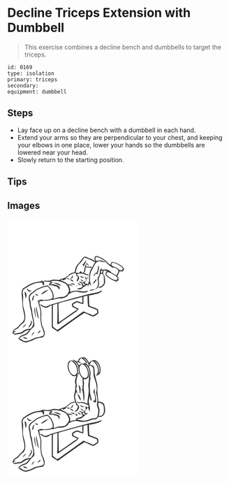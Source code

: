 # Decline Triceps Extension with Dumbbell
> This exercise combines a decline bench and dumbbells to target the triceps.

``` 
id: 0169 
type: isolation 
primary: triceps 
secondary:  
equipment: dumbbell 
``` 

## Steps

 - Lay face up on a decline bench with a dumbbell in each hand.
 - Extend your arms so they are perpendicular to your chest, and keeping your elbows in one place, lower your hands so the dumbbells are lowered near your head.
 - Slowly return to the starting position.

## Tips


## Images

<svg width="300" height="296" viewBox="0 0 225 222" xmlns="http://www.w3.org/2000/svg">
  <g fill="#FFF">
    <path d="M0 0h225v222H0V0m151.34 64.55c-.59 1.74-1.55 3.41-1.73 5.26.41 1.4 1.31 2.57 2 3.84-2.54-1.71-5.29-3.06-7.98-4.49-2.98-.73-5.73-2.1-8.48-3.42-2.04-1.05-4.03.65-5.31 2.09-2.8 3.23-4.89 7.05-8.09 9.94-4.13 3.68-5.09 9.37-6.12 14.52-4.15.73-8.47 2.15-11.05 5.71-2.29 1.4-4.4 3.06-6.76 4.33-3.2.67-6.46 1.39-9.08 3.48-3.25-.37-6.5-1.11-9.79-.86-3.31.54-6.41 2.33-9.86 1.95-2.7.09-6.35-1.15-7.96 1.82-.64-.9-.88-1.98-1.13-3.02-1.09 1.11-2.25 2.45-3.94 2.48-6.98.45-13.8 2.65-19.92 5.99-2.98 2-5.93 4.03-9 5.89-3.04 3.65-2.83 8.69-2.05 13.1-.02 4.95.97 9.83.9 14.79-.03 8.13 4.29 15.77 3.22 23.94-1 5.89-6.85 8.54-10.04 13.03-2.14 3.44-6.6 4.09-9.03 7.2-.57 1.53-.89 3.13-1.33 4.7 1.64 1.25 3.36 3.17 5.65 2.4 3.54-1.04 7.38-.76 10.84-1.98 3.82-2.97 7.85-5.81 12.87-6.21-2.45 2.74-4.49 6.32-8.14 7.61-4.36 1.39-9.22 3.55-11.09 8.04 4.36 2.56 8.59 6.3 13.99 5.94 4.32-1.42 8.8-2.47 12.8-4.71 4.72-2.78 10.3-2.98 15.54-4.06 1.44-1.72 3.06-3.61 2.98-5.99.52-6.47-4.56-11.59-5.17-17.84-.56-4.68-1.42-9.39-.8-14.11.78-6.23-.96-12.37-2.79-18.25-.74-2.19-.35-4.5-.13-6.73l.45.44.45.44c2.62.34 5.12-1.2 7.79-.79 5.25.57 10.2-1.62 15.4-1.73 3.5-.79 6.83-2.54 10.53-2.2 5.95.43 12.94-1.64 15.5-7.53 1.59-.42 3.09-1.09 4.22-2.32 4.32-1.93 9.25-2.58 13.73-.78 5.32.98 12.02 1.45 16.36-2.19-4.55.03-9.18 1.45-13.77.42-6.08-1.29-12.67-1.22-18.27 1.74 1.23-4.28-.59-8.55-2.86-12.12 2.71.49 5.45.91 8.21.64-2.77-1.5-5.91-1.94-8.98-2.34.21.52.61 1.57.81 2.1-2.95-4.84-8.77-6.25-13.42-8.87 1.6-.71 3.2-1.41 4.83-2.05l-1.81 1.22c.47.43.94.87 1.41 1.3 1.48-.85 3.04-1.57 4.6-2.24.03-.41.1-1.24.13-1.65 5.31-3.58 10.24-9.85 17.43-8.11.01.68.04 2.04.05 2.72.2 1.82 3.3 1.95 3.19 3.95-.63 2.27-1.65 4.39-2.54 6.56 2.8.83 3.34-2.59 4.3-4.45 1.35-3.3-2.38-5.54-4.33-7.51 3.7-.51 7.55-2.32 11.21-.63 3.23.75 6.46 3.36 9.86 1.92 0-.17.01-.51.02-.69-2.49-.26-4.84-1.09-7.07-2.19-.27-.18-.83-.55-1.11-.73 2.48-2.41 2.78-6 2.55-9.24 2.53.1 5.06.08 7.59.01l-.24 1.29c1.3-.68 2.63-1.33 4.16-1.25-5.51 7.15-5.62 16.54-4.77 25.12l-2.29-.28c.34.61 1.02 1.81 1.37 2.42-.69.27-2.05.83-2.73 1.1l-3.27-.72c-.36-.76-.72-1.51-1.08-2.26.89-.93 1.73-1.9 2.54-2.9-2.58 1.09-4.55 3.12-7.01 4.4l-.51-1.77c-1.58-.25-3.15-.52-4.71-.8.2.38.62 1.15.83 1.53 1.19.32 2.38.63 3.57.94-.13 2.12.65 4.06 1.9 5.74-.93.73-1.86 1.47-2.78 2.21-2.34.38-4.65.95-6.9 1.68 2.37 1.9 5.89 1.19 8.32-.12 2.84-3.53 7.11-5.13 11.01-7.13-.42 1.38-.78 2.78-1.09 4.19 1.3-1.76 2.02-3.85 2.86-5.84.82 1.49 1.94 2.7 3.37 3.62-2.84-6.28-2.94-13.39-1.68-20.08.92-4.92 4.23-8.82 6.12-13.36 1.85-3.63 4.19-8.02 8.68-8.61 3.84.03 7.47 2.71 11.34 1.3 1.58-.53 1.68 1.83 2.38 2.7 2.52 2.12 5.07 4.23 7.81 6.06 2.48 1.85 5.97.58 8.43 2.45 1.72 1.07 2.8 2.86 3.8 4.58-.91 2.72-2.36 5.22-3.64 7.78-2.91-1.97-5.86-3.89-9-5.47-1.38-1.66-2.92-3.29-4.99-4.08-3.57-1.78-7.64-.62-11.42-.45-.11-.71-.32-2.14-.43-2.85-3.94 3.14-1.89 8.57-4.21 12.52-.94 2.29-3.08 4.43-2.3 7.09.82 4.85 1.86 10.74-2.08 14.58-2.91 3.77-9.23.88-12.14 4.42 2.59.27 5.08-.7 7.55-1.38 2.87-1.05 6.36-1.91 7.73-4.98 2.67-4.8-.1-10.25.89-15.3 1.19-2.54 2.39-5.08 3.4-7.69 1.57.71 3.76.76 4.69 2.43.94 4.69.62 9.5.7 14.25-1.04 1.59-1.89 3.38-3.41 4.59-2.06 1.08-4.62 1.2-6.23 3.03 6.36 1.17 11.86-4.51 11.68-10.68-.38-4.63-.07-10.06-3.61-13.6.42-1.78.8-3.56 1.08-5.37 2.87.37 5.71.96 8.57 1.44-1.3.06-2.61.12-3.9.2-.94 2.32-2.73 5.28-.32 7.39 4.58 4.25 10.17 7.53 16.04 9.66a3.582 3.582 0 0 0 5.06-2.67c1.29-2.2-.72-4.22-1.89-5.91 1.36-2.91 2.65-5.85 4.04-8.75 1.57.36 3.16.54 4.77.53 2.03-1.3 3.54-4.64 1.52-6.54-1.94-2.42-4.64-4.06-7.25-5.65-3.96-2.25-8.26-4.44-12.94-4.23-.66 1.66-1.3 3.33-1.86 5.03-1.27-.88-2.55-1.73-3.83-2.57a31.864 31.864 0 0 0-8.8-7.8c-4.06-2.43-8.47-5-13.38-4.66m4.53 16.04c.27 4.17-.33 8.3-2 12.15-3.4.55-5.62 3.36-5.09 6.86.97-1.57 1.82-3.19 2.65-4.83 1.2.26 2.4.53 3.6.8.36-4.89 4.69-10.6.84-14.98m-46.08 21.35c-.89.55-1.78 1.11-2.67 1.67-1.84-.66-3.72-1.22-5.67-1.49 2.8 3.65 7.27 1.38 10.59-.15.43-1.64.84-3.3 1.22-4.95-1.29 1.54-2.43 3.2-3.47 4.92m15.16-3.42c1.21 2.93 4.22 3.31 7.03 3.57-.67-.63-1.35-1.26-2.02-1.89-1.69-.51-3.34-1.11-5.01-1.68m7.87 1.08c1.43 2.38 2 5.11 3.14 7.62.06-1.19.19-3.58.26-4.77.72.18 2.17.53 2.89.71-.41-.53-1.22-1.6-1.63-2.13-.47.43-.94.85-1.41 1.28-1.07-.92-2.16-1.82-3.25-2.71m-7.22 4.52c.99 2.23 2.86 4.48 5.55 3.39-1.82-1.18-3.65-2.34-5.55-3.39m26.71.39c-2.21 2.37-4.02 5.11-5.63 7.91 3.28-1.67 5.41-4.73 6.8-8.04-.29.03-.88.1-1.17.13m-45.35.17c2.2 1.51 4.41 3.07 6.94 3.99-.72-1.2-1.44-2.41-2.31-3.5-1.53-.27-3.07-.43-4.63-.49m.69 6.49c2.58 1.18 5.27 2.07 7.98 2.9-.14-.51-.43-1.55-.58-2.07-2.44-.47-4.91-.78-7.4-.83m12.92-.74c1.13 2.54 3.32 4.2 6.21 3.76-1.83-1.62-3.96-2.82-6.21-3.76m-1.42 4.66c-1.32 3.08 3.33-.04 0 0m42.46 8.33c-1.84 1.46-3.85 2.75-6.21 3.16-9.18 1.91-18.43 3.61-27.42 6.34-17.28 4.63-34.53 9.37-51.69 14.45-3.17.89-6.02 2.68-9.22 3.48-4.28 1.26-7.37-3.11-11.4-3.65 2.17 3.11 5.75 4.84 9.28 5.89 4.48.87 7.47-3.1 11.4-4.32.16 12.76.03 25.52.14 38.28 3.33 2.44 6.74 4.77 10.19 7.04 14.87-11 29.93-21.79 45.37-31.97 5.64.86 10.19 5.24 15.81 6.22 3.21-1.21 5.83-3.59 8.72-5.4-.24-2.42.03-5.05-1.18-7.25-4.61-2.38-9.65-3.81-14.43-5.82-.62-6.01-.58-12.04-.8-18.07 4.77.07 9.3-1.61 13.9-2.64 3.02-.61 5.66-2.21 8.14-3.96-.15-.44-.45-1.33-.6-1.78z"/>
    <path d="M152.32 65.93c6.21.09 11.14 4.32 16.25 7.27-.55.31-1.11.62-1.66.92-1.58-.67-3.22-1.19-4.86-1.69a49.88 49.88 0 0 0-2.93-2.89c.5.66 1.49 1.99 1.99 2.65-2.7-.47-5.44-.28-8.02.66-.67-.94-1.39-1.85-1.96-2.86.29-1.38.78-2.71 1.19-4.06zM132.58 66.66c6.24 2.57 12.69 4.75 18.38 8.47-1.95 2.46-3.56 5.19-4.35 8.25-3.8-.91-7.71-.86-11.56-.4.42-1.63.84-3.26 1.16-4.91-4.91 3.51-2.36 10.17-5.4 14.76-2.21 1.3-3.8-1.13-4.59-2.87-.97 1.27-2.02 2.49-3.07 3.7-1.97-.27-3.93-.57-5.89-.88 1.42-4.97 2-10.72 6.09-14.37 3.77-3.33 6.28-7.75 9.23-11.75m.09 8.95c-1.12 1.2-2.22 2.42-3.32 3.64.48.95.96 1.9 1.43 2.85 2.09-3.27 4.77-6.58 4.36-10.73-.9 1.36-1.71 2.79-2.47 4.24m2.95-.11c.25 2.72 2.56 4.37 4.77 5.55-1.21-2.14-2.89-3.98-4.77-5.55zM180.45 75.82c4.22.15 7.99 2.21 11.55 4.28 2.99 1.84 6.4 3.76 7.37 7.44-.73-.37-2.19-1.12-2.92-1.49.58 1.03 1.14 2.06 1.7 3.1-1.71-.08-3.42-.08-5.1-.37-2.62-1.9-4.67-4.8-8.09-5.34-2.66-.39-4.7-2.1-6.33-4.11.61-1.17 1.22-2.34 1.82-3.51zM161.15 89.39l2.91.2c-.55 1.47-1.11 2.92-1.65 4.39-.41-.27-1.21-.81-1.62-1.07l.36-3.52zM171.47 91.83c5.77.72 10.87 3.9 15.41 7.36 1.71 1.23 2.82 3.04 3.49 5.02-.68-.3-2.03-.88-2.7-1.17.48 1.03.97 2.06 1.44 3.1-7.63-.13-14.22-5.11-19.45-10.25.61-1.35 1.21-2.71 1.81-4.06zM74.16 108.07c8.84-2.85 18.53-.24 26.36 4.25 3.17 3.04 5.28 7.38 5.58 11.75-1.66 5.22-6.03 10.94-12.1 10.64-5.14-.22-9.99 1.62-14.67 3.52 1.8-7.78-2.23-15.64-7.55-21.12-1.09-.96-2.25-2.35-3.85-2.16-5.74.83-10.98 3.46-16.27 5.67-3.89 1.56-6.41 5.11-10.05 7.07-3 1.49-4.25 4.84-4.94 7.9-.25 3.9 1.7 7.53 1.75 11.41.04 5.24 2.66 9.96 3.01 15.15.55 5.74 2.78 11.16 3.29 16.9.14 3.96-2.12 7.36-4.74 10.1-3.55.42-7.38.39-10.47 2.42-2.86 1.53-5.04 4.62-8.56 4.6-3.75.21-7.36 2.46-11.12.87 1.66-1.31 3.43-2.46 5.09-3.76l-4.77.72c1.68-1.73 3.52-3.33 5.82-4.16 3.28-1.12 4.62-4.6 7.02-6.81 2.25-2.42 5.73-3.87 6.79-7.22 2.44-6.76.39-14.03-1.29-20.71-3.05-8-.56-16.7-1.62-24.94-1.13-2.95-.66-6.45 1.48-8.82 4.87-2.86 9.38-6.42 14.74-8.36 5.15-2.37 10.88-3.05 16.5-3.03 1.23 1.54 1 4.4 3.15 5.02.68-1.79.41-3.75.57-5.62-.36-.34-1.07-1.02-1.43-1.36 4.22.32 8.44.67 12.68.68-1.21 1.89-2.41 3.79-3.43 5.79 2.92.16 5.85.21 8.73.76.15.14.45.44.6.58 4.1-.08 8.73 2.61 8.04 7.27.53-1.26 1.09-2.51 1.68-3.74-.85-4.24-5.29-5.09-8.89-5.66l-.54-.38c-2.4-.57-4.9-.24-7.34-.33 1.52-1.07 3.08-2.09 4.61-3.16-1.31-.53-2.62-1.05-3.86-1.73m5.24 2.07c4.1 2.32 8.61 3.9 13.09 5.36-2.78-4.36-8.46-4.73-13.09-5.36m-45.8 11.08c1.24 1.45 2.09 3.7 4.21 3.98 1.57.6 3.04-.31 4.4-.99-2.94-.27-6.03-.74-7.23-3.85-.34.21-1.04.64-1.38.86m-3.78 4.31c.11 2.49.51 4.95.64 7.43l1-1.1c-.39 2.04-.55 4.1-.49 6.17 1.04-2.02 1.79-4.16 2.63-6.27l-1.21.33c1.09-2.67-.5-5.04-2.57-6.56m10.19 49.7c.34.87.68 1.74 1.03 2.61-1.25 3.45-3.32 6.49-5.16 9.63 4.07-2.01 6.84-6.68 6.23-11.23-.52-.25-1.57-.75-2.1-1.01m-14.06 12.74c2.64-1.88 5-4.16 6.91-6.78-3.08 1.32-5.4 3.82-6.91 6.78zM129.68 113.01c-1.33-2.22 1.69-1.8 2.78-2.46l-1.04 1.41c.83.52 2.5 1.56 3.33 2.08-1.6.26-4.88 1.42-5.07-1.03z"/>
    <path d="M52.11 122.11c5.67-2.27 11.22-5.68 17.58-5.19 4.92 5.18 9.61 12.28 8.14 19.73-5.29 3.06-11.72 3.73-17.69 2.77-2.7-.66-5.22.6-7.67 1.53.96 5.15 2.66 10.11 3.94 15.17 1.24 5.2-.02 10.53.36 15.79.74 5.67.87 11.55 3.54 16.75 1.1 3.93 4.37 9.03 1.04 12.65-5.15 2.41-11.27 1.95-16.32 4.76-5.63 2.81-12.32 6.16-18.56 3.39-.95-.76-1.74-1.7-2.59-2.57-.83-.04-2.5-.11-3.33-.15 2.18-4.57 7.78-5.39 12-7.21 4.14-2.5 6.06-7.21 9.43-10.48 1.8-1.82 4.47-3.33 4.58-6.2-.36-8.48-3.5-16.56-3.97-25.04-.12-3.77-2.69-6.96-2.43-10.76.3-3.97-1.31-7.68-2.04-11.51 1.42-2.39 2.12-5.53 4.85-6.83 3.35-1.79 5.54-5.2 9.14-6.6m5.43 8.05c5.36-.84 9.13-5.22 13.61-7.91-5.29 1.04-9.87 4.14-13.61 7.91m-9.92-.77c.69 1.81 2.33 2.67 4.14 3 .3-.39.88-1.16 1.18-1.54-1.79-.46-3.54-1-5.32-1.46m-5.17 11.97l2.48-2.24c.06-1.3.12-2.6.19-3.9.67-1.06 1.32-2.13 1.92-3.22-4.35 1.04-3.77 5.92-4.59 9.36m2.78 8.87c.5.61.5.61 0 0m4.46 6.24c1.09 5.42 1.48 11.14 4.16 16.09-.42-7.57-3.35-14.79-3.62-22.41-.46 2.06-.95 4.2-.54 6.32m-3.1-4.26c-.43 6.4.62 12.85 2.62 18.93-.38-4.71-1.27-9.36-1.38-14.09.05-1.71-.46-3.34-1.24-4.84m9.48 39.65c-.36.59-1.09 1.77-1.46 2.37-1.17.81-2.31 1.7-3.34 2.7 2.28-.34 7.36-2.12 4.8-5.07M41.5 201.4c2.22-2.08 4.04-4.59 5.24-7.4-2.51 1.81-4.55 4.33-5.24 7.4M26.4 204c2.5 1.52 5.22 2.87 8.22 2.89-1.84-2.65-5.16-3.67-8.22-2.89zM130.91 133.95c2.27-.57 4.55-1.13 6.81-1.75.25 6.32.29 12.76 1.05 18.99 5.07 1.87 10.14 3.75 15.17 5.73.27 1.65.54 3.31.8 4.97-2.48 1.69-5 3.35-7.78 4.51-5.14-2.92-10.86-4.49-16.15-7.07-11.85 8.61-23.71 17.2-35.75 25.56-3.16 2.18-5.9 5.09-9.64 6.3-2.36-1.85-4.94-3.41-7.09-5.51-.24-12.39-.05-24.81-.03-37.21 2.51-.85 5.04-1.63 7.57-2.41.61 11.67.16 23.41-.19 35.1.45.06 1.36.19 1.81.25 10.03-7.72 20.79-14.44 31.05-21.84 1.74-1.21 2.84-3.05 4.05-4.73-2.95-1.5-6.11-2.66-8.86-4.53-.36-.97-.67-1.95-.93-2.95 2.29-1.28 4.58-2.55 6.91-3.76 3.54 1.39 7.14 2.68 10.93 3.12.18-4.25.16-8.51.27-12.77z"/>
    <path d="M94.64 143.53c11.46-2.93 22.87-6.08 34.28-9.18.03 3.52.05 7.04.08 10.56-3.94-1.03-8.21-4.73-12.19-2.11-2.01 1.25-4.55 2.11-5.89 4.16.15 1.62.55 3.2.91 4.79 2.9 1.43 5.82 2.81 8.73 4.21-10.84 7.16-21.34 14.82-32.07 22.14.01-10.73-.29-21.46-.78-32.16 2.19-1.11 4.58-1.73 6.93-2.41z"/>
  </g>
  <g fill="#333">
    <path d="M151.34 64.55c4.91-.34 9.32 2.23 13.38 4.66 3.39 2.03 6.38 4.68 8.8 7.8 1.28.84 2.56 1.69 3.83 2.57.56-1.7 1.2-3.37 1.86-5.03 4.68-.21 8.98 1.98 12.94 4.23 2.61 1.59 5.31 3.23 7.25 5.65 2.02 1.9.51 5.24-1.52 6.54a20.7 20.7 0 0 1-4.77-.53c-1.39 2.9-2.68 5.84-4.04 8.75 1.17 1.69 3.18 3.71 1.89 5.91a3.582 3.582 0 0 1-5.06 2.67c-5.87-2.13-11.46-5.41-16.04-9.66-2.41-2.11-.62-5.07.32-7.39 1.29-.08 2.6-.14 3.9-.2-2.86-.48-5.7-1.07-8.57-1.44-.28 1.81-.66 3.59-1.08 5.37 3.54 3.54 3.23 8.97 3.61 13.6.18 6.17-5.32 11.85-11.68 10.68 1.61-1.83 4.17-1.95 6.23-3.03 1.52-1.21 2.37-3 3.41-4.59-.08-4.75.24-9.56-.7-14.25-.93-1.67-3.12-1.72-4.69-2.43-1.01 2.61-2.21 5.15-3.4 7.69-.99 5.05 1.78 10.5-.89 15.3-1.37 3.07-4.86 3.93-7.73 4.98-2.47.68-4.96 1.65-7.55 1.38 2.91-3.54 9.23-.65 12.14-4.42 3.94-3.84 2.9-9.73 2.08-14.58-.78-2.66 1.36-4.8 2.3-7.09 2.32-3.95.27-9.38 4.21-12.52.11.71.32 2.14.43 2.85 3.78-.17 7.85-1.33 11.42.45 2.07.79 3.61 2.42 4.99 4.08 3.14 1.58 6.09 3.5 9 5.47 1.28-2.56 2.73-5.06 3.64-7.78-1-1.72-2.08-3.51-3.8-4.58-2.46-1.87-5.95-.6-8.43-2.45-2.74-1.83-5.29-3.94-7.81-6.06-.7-.87-.8-3.23-2.38-2.7-3.87 1.41-7.5-1.27-11.34-1.3-4.49.59-6.83 4.98-8.68 8.61-1.89 4.54-5.2 8.44-6.12 13.36-1.26 6.69-1.16 13.8 1.68 20.08a9.923 9.923 0 0 1-3.37-3.62c-.84 1.99-1.56 4.08-2.86 5.84.31-1.41.67-2.81 1.09-4.19-3.9 2-8.17 3.6-11.01 7.13-2.43 1.31-5.95 2.02-8.32.12 2.25-.73 4.56-1.3 6.9-1.68.92-.74 1.85-1.48 2.78-2.21-1.25-1.68-2.03-3.62-1.9-5.74-1.19-.31-2.38-.62-3.57-.94-.21-.38-.63-1.15-.83-1.53 1.56.28 3.13.55 4.71.8l.51 1.77c2.46-1.28 4.43-3.31 7.01-4.4-.81 1-1.65 1.97-2.54 2.9.36.75.72 1.5 1.08 2.26l3.27.72c.68-.27 2.04-.83 2.73-1.1-.35-.61-1.03-1.81-1.37-2.42l2.29.28c-.85-8.58-.74-17.97 4.77-25.12-1.53-.08-2.86.57-4.16 1.25l.24-1.29c-2.53.07-5.06.09-7.59-.01.23 3.24-.07 6.83-2.55 9.24.28.18.84.55 1.11.73 2.23 1.1 4.58 1.93 7.07 2.19-.01.18-.02.52-.02.69-3.4 1.44-6.63-1.17-9.86-1.92-3.66-1.69-7.51.12-11.21.63 1.95 1.97 5.68 4.21 4.33 7.51-.96 1.86-1.5 5.28-4.3 4.45.89-2.17 1.91-4.29 2.54-6.56.11-2-2.99-2.13-3.19-3.95-.01-.68-.04-2.04-.05-2.72-7.19-1.74-12.12 4.53-17.43 8.11-.03.41-.1 1.24-.13 1.65-1.56.67-3.12 1.39-4.6 2.24-.47-.43-.94-.87-1.41-1.3l1.81-1.22c-1.63.64-3.23 1.34-4.83 2.05 4.65 2.62 10.47 4.03 13.42 8.87-.2-.53-.6-1.58-.81-2.1 3.07.4 6.21.84 8.98 2.34-2.76.27-5.5-.15-8.21-.64 2.27 3.57 4.09 7.84 2.86 12.12 5.6-2.96 12.19-3.03 18.27-1.74 4.59 1.03 9.22-.39 13.77-.42-4.34 3.64-11.04 3.17-16.36 2.19-4.48-1.8-9.41-1.15-13.73.78-1.13 1.23-2.63 1.9-4.22 2.32-2.56 5.89-9.55 7.96-15.5 7.53-3.7-.34-7.03 1.41-10.53 2.2-5.2.11-10.15 2.3-15.4 1.73-2.67-.41-5.17 1.13-7.79.79l-.45-.44-.45-.44c-.22 2.23-.61 4.54.13 6.73 1.83 5.88 3.57 12.02 2.79 18.25-.62 4.72.24 9.43.8 14.11.61 6.25 5.69 11.37 5.17 17.84.08 2.38-1.54 4.27-2.98 5.99-5.24 1.08-10.82 1.28-15.54 4.06-4 2.24-8.48 3.29-12.8 4.71-5.4.36-9.63-3.38-13.99-5.94 1.87-4.49 6.73-6.65 11.09-8.04 3.65-1.29 5.69-4.87 8.14-7.61-5.02.4-9.05 3.24-12.87 6.21-3.46 1.22-7.3.94-10.84 1.98-2.29.77-4.01-1.15-5.65-2.4.44-1.57.76-3.17 1.33-4.7 2.43-3.11 6.89-3.76 9.03-7.2 3.19-4.49 9.04-7.14 10.04-13.03 1.07-8.17-3.25-15.81-3.22-23.94.07-4.96-.92-9.84-.9-14.79-.78-4.41-.99-9.45 2.05-13.1 3.07-1.86 6.02-3.89 9-5.89 6.12-3.34 12.94-5.54 19.92-5.99 1.69-.03 2.85-1.37 3.94-2.48.25 1.04.49 2.12 1.13 3.02 1.61-2.97 5.26-1.73 7.96-1.82 3.45.38 6.55-1.41 9.86-1.95 3.29-.25 6.54.49 9.79.86 2.62-2.09 5.88-2.81 9.08-3.48 2.36-1.27 4.47-2.93 6.76-4.33 2.58-3.56 6.9-4.98 11.05-5.71 1.03-5.15 1.99-10.84 6.12-14.52 3.2-2.89 5.29-6.71 8.09-9.94 1.28-1.44 3.27-3.14 5.31-2.09 2.75 1.32 5.5 2.69 8.48 3.42 2.69 1.43 5.44 2.78 7.98 4.49-.69-1.27-1.59-2.44-2-3.84.18-1.85 1.14-3.52 1.73-5.26m.98 1.38c-.41 1.35-.9 2.68-1.19 4.06.57 1.01 1.29 1.92 1.96 2.86 2.58-.94 5.32-1.13 8.02-.66-.5-.66-1.49-1.99-1.99-2.65 1.01.92 1.99 1.88 2.93 2.89 1.64.5 3.28 1.02 4.86 1.69.55-.3 1.11-.61 1.66-.92-5.11-2.95-10.04-7.18-16.25-7.27m-19.74.73c-2.95 4-5.46 8.42-9.23 11.75-4.09 3.65-4.67 9.4-6.09 14.37 1.96.31 3.92.61 5.89.88 1.05-1.21 2.1-2.43 3.07-3.7.79 1.74 2.38 4.17 4.59 2.87 3.04-4.59.49-11.25 5.4-14.76-.32 1.65-.74 3.28-1.16 4.91 3.85-.46 7.76-.51 11.56.4.79-3.06 2.4-5.79 4.35-8.25-5.69-3.72-12.14-5.9-18.38-8.47m47.87 9.16c-.6 1.17-1.21 2.34-1.82 3.51 1.63 2.01 3.67 3.72 6.33 4.11 3.42.54 5.47 3.44 8.09 5.34 1.68.29 3.39.29 5.1.37-.56-1.04-1.12-2.07-1.7-3.1.73.37 2.19 1.12 2.92 1.49-.97-3.68-4.38-5.6-7.37-7.44-3.56-2.07-7.33-4.13-11.55-4.28m-19.3 13.57l-.36 3.52c.41.26 1.21.8 1.62 1.07.54-1.47 1.1-2.92 1.65-4.39l-2.91-.2m10.32 2.44c-.6 1.35-1.2 2.71-1.81 4.06 5.23 5.14 11.82 10.12 19.45 10.25-.47-1.04-.96-2.07-1.44-3.1.67.29 2.02.87 2.7 1.17-.67-1.98-1.78-3.79-3.49-5.02-4.54-3.46-9.64-6.64-15.41-7.36m-97.31 16.24c1.24.68 2.55 1.2 3.86 1.73-1.53 1.07-3.09 2.09-4.61 3.16 2.44.09 4.94-.24 7.34.33l.54.38c3.6.57 8.04 1.42 8.89 5.66-.59 1.23-1.15 2.48-1.68 3.74.69-4.66-3.94-7.35-8.04-7.27-.15-.14-.45-.44-.6-.58-2.88-.55-5.81-.6-8.73-.76 1.02-2 2.22-3.9 3.43-5.79-4.24-.01-8.46-.36-12.68-.68.36.34 1.07 1.02 1.43 1.36-.16 1.87.11 3.83-.57 5.62-2.15-.62-1.92-3.48-3.15-5.02-5.62-.02-11.35.66-16.5 3.03-5.36 1.94-9.87 5.5-14.74 8.36-2.14 2.37-2.61 5.87-1.48 8.82 1.06 8.24-1.43 16.94 1.62 24.94 1.68 6.68 3.73 13.95 1.29 20.71-1.06 3.35-4.54 4.8-6.79 7.22-2.4 2.21-3.74 5.69-7.02 6.81-2.3.83-4.14 2.43-5.82 4.16l4.77-.72c-1.66 1.3-3.43 2.45-5.09 3.76 3.76 1.59 7.37-.66 11.12-.87 3.52.02 5.7-3.07 8.56-4.6 3.09-2.03 6.92-2 10.47-2.42 2.62-2.74 4.88-6.14 4.74-10.1-.51-5.74-2.74-11.16-3.29-16.9-.35-5.19-2.97-9.91-3.01-15.15-.05-3.88-2-7.51-1.75-11.41.69-3.06 1.94-6.41 4.94-7.9 3.64-1.96 6.16-5.51 10.05-7.07 5.29-2.21 10.53-4.84 16.27-5.67 1.6-.19 2.76 1.2 3.85 2.16 5.32 5.48 9.35 13.34 7.55 21.12 4.68-1.9 9.53-3.74 14.67-3.52 6.07.3 10.44-5.42 12.1-10.64-.3-4.37-2.41-8.71-5.58-11.75-7.83-4.49-17.52-7.1-26.36-4.25m55.52 4.94c.19 2.45 3.47 1.29 5.07 1.03-.83-.52-2.5-1.56-3.33-2.08l1.04-1.41c-1.09.66-4.11.24-2.78 2.46m-77.57 9.1c-3.6 1.4-5.79 4.81-9.14 6.6-2.73 1.3-3.43 4.44-4.85 6.83.73 3.83 2.34 7.54 2.04 11.51-.26 3.8 2.31 6.99 2.43 10.76.47 8.48 3.61 16.56 3.97 25.04-.11 2.87-2.78 4.38-4.58 6.2-3.37 3.27-5.29 7.98-9.43 10.48-4.22 1.82-9.82 2.64-12 7.21.83.04 2.5.11 3.33.15.85.87 1.64 1.81 2.59 2.57 6.24 2.77 12.93-.58 18.56-3.39 5.05-2.81 11.17-2.35 16.32-4.76 3.33-3.62.06-8.72-1.04-12.65-2.67-5.2-2.8-11.08-3.54-16.75-.38-5.26.88-10.59-.36-15.79-1.28-5.06-2.98-10.02-3.94-15.17 2.45-.93 4.97-2.19 7.67-1.53 5.97.96 12.4.29 17.69-2.77 1.47-7.45-3.22-14.55-8.14-19.73-6.36-.49-11.91 2.92-17.58 5.19z"/>
    <path d="M132.67 75.61c.76-1.45 1.57-2.88 2.47-4.24.41 4.15-2.27 7.46-4.36 10.73-.47-.95-.95-1.9-1.43-2.85 1.1-1.22 2.2-2.44 3.32-3.64zM135.62 75.5c1.88 1.57 3.56 3.41 4.77 5.55-2.21-1.18-4.52-2.83-4.77-5.55zM155.87 80.59c3.85 4.38-.48 10.09-.84 14.98-1.2-.27-2.4-.54-3.6-.8-.83 1.64-1.68 3.26-2.65 4.83-.53-3.5 1.69-6.31 5.09-6.86 1.67-3.85 2.27-7.98 2-12.15zM109.79 101.94c1.04-1.72 2.18-3.38 3.47-4.92-.38 1.65-.79 3.31-1.22 4.95-3.32 1.53-7.79 3.8-10.59.15 1.95.27 3.83.83 5.67 1.49.89-.56 1.78-1.12 2.67-1.67zM124.95 98.52c1.67.57 3.32 1.17 5.01 1.68.67.63 1.35 1.26 2.02 1.89-2.81-.26-5.82-.64-7.03-3.57zM132.82 99.6c1.09.89 2.18 1.79 3.25 2.71.47-.43.94-.85 1.41-1.28.41.53 1.22 1.6 1.63 2.13-.72-.18-2.17-.53-2.89-.71-.07 1.19-.2 3.58-.26 4.77-1.14-2.51-1.71-5.24-3.14-7.62zM125.6 104.12c1.9 1.05 3.73 2.21 5.55 3.39-2.69 1.09-4.56-1.16-5.55-3.39zM152.31 104.51c.29-.03.88-.1 1.17-.13-1.39 3.31-3.52 6.37-6.8 8.04 1.61-2.8 3.42-5.54 5.63-7.91zM106.96 104.68c1.56.06 3.1.22 4.63.49.87 1.09 1.59 2.3 2.31 3.5-2.53-.92-4.74-2.48-6.94-3.99zM79.4 110.14c4.63.63 10.31 1 13.09 5.36-4.48-1.46-8.99-3.04-13.09-5.36zM107.65 111.17c2.49.05 4.96.36 7.4.83.15.52.44 1.56.58 2.07-2.71-.83-5.4-1.72-7.98-2.9zM120.57 110.43c2.25.94 4.38 2.14 6.21 3.76-2.89.44-5.08-1.22-6.21-3.76zM119.15 115.09c3.33-.04-1.32 3.08 0 0zM33.6 121.22c.34-.22 1.04-.65 1.38-.86 1.2 3.11 4.29 3.58 7.23 3.85-1.36.68-2.83 1.59-4.4.99-2.12-.28-2.97-2.53-4.21-3.98zM57.54 130.16c3.74-3.77 8.32-6.87 13.61-7.91-4.48 2.69-8.25 7.07-13.61 7.91zM161.61 123.42c.15.45.45 1.34.6 1.78-2.48 1.75-5.12 3.35-8.14 3.96-4.6 1.03-9.13 2.71-13.9 2.64.22 6.03.18 12.06.8 18.07 4.78 2.01 9.82 3.44 14.43 5.82 1.21 2.2.94 4.83 1.18 7.25-2.89 1.81-5.51 4.19-8.72 5.4-5.62-.98-10.17-5.36-15.81-6.22-15.44 10.18-30.5 20.97-45.37 31.97-3.45-2.27-6.86-4.6-10.19-7.04-.11-12.76.02-25.52-.14-38.28-3.93 1.22-6.92 5.19-11.4 4.32-3.53-1.05-7.11-2.78-9.28-5.89 4.03.54 7.12 4.91 11.4 3.65 3.2-.8 6.05-2.59 9.22-3.48 17.16-5.08 34.41-9.82 51.69-14.45 8.99-2.73 18.24-4.43 27.42-6.34 2.36-.41 4.37-1.7 6.21-3.16m-30.7 10.53c-.11 4.26-.09 8.52-.27 12.77-3.79-.44-7.39-1.73-10.93-3.12-2.33 1.21-4.62 2.48-6.91 3.76.26 1 .57 1.98.93 2.95 2.75 1.87 5.91 3.03 8.86 4.53-1.21 1.68-2.31 3.52-4.05 4.73-10.26 7.4-21.02 14.12-31.05 21.84-.45-.06-1.36-.19-1.81-.25.35-11.69.8-23.43.19-35.1-2.53.78-5.06 1.56-7.57 2.41-.02 12.4-.21 24.82.03 37.21 2.15 2.1 4.73 3.66 7.09 5.51 3.74-1.21 6.48-4.12 9.64-6.3 12.04-8.36 23.9-16.95 35.75-25.56 5.29 2.58 11.01 4.15 16.15 7.07 2.78-1.16 5.3-2.82 7.78-4.51-.26-1.66-.53-3.32-.8-4.97-5.03-1.98-10.1-3.86-15.17-5.73-.76-6.23-.8-12.67-1.05-18.99-2.26.62-4.54 1.18-6.81 1.75m-36.27 9.58c-2.35.68-4.74 1.3-6.93 2.41.49 10.7.79 21.43.78 32.16 10.73-7.32 21.23-14.98 32.07-22.14-2.91-1.4-5.83-2.78-8.73-4.21-.36-1.59-.76-3.17-.91-4.79 1.34-2.05 3.88-2.91 5.89-4.16 3.98-2.62 8.25 1.08 12.19 2.11-.03-3.52-.05-7.04-.08-10.56-11.41 3.1-22.82 6.25-34.28 9.18zM29.82 125.53c2.07 1.52 3.66 3.89 2.57 6.56l1.21-.33c-.84 2.11-1.59 4.25-2.63 6.27-.06-2.07.1-4.13.49-6.17l-1 1.1c-.13-2.48-.53-4.94-.64-7.43zM47.62 129.39c1.78.46 3.53 1 5.32 1.46-.3.38-.88 1.15-1.18 1.54-1.81-.33-3.45-1.19-4.14-3zM42.45 141.36c.82-3.44.24-8.32 4.59-9.36-.6 1.09-1.25 2.16-1.92 3.22-.07 1.3-.13 2.6-.19 3.9l-2.48 2.24zM45.23 150.23c.5.61.5.61 0 0zM49.69 156.47c-.41-2.12.08-4.26.54-6.32.27 7.62 3.2 14.84 3.62 22.41-2.68-4.95-3.07-10.67-4.16-16.09zM46.59 152.21c.78 1.5 1.29 3.13 1.24 4.84.11 4.73 1 9.38 1.38 14.09-2-6.08-3.05-12.53-2.62-18.93zM40.01 175.23c.53.26 1.58.76 2.1 1.01.61 4.55-2.16 9.22-6.23 11.23 1.84-3.14 3.91-6.18 5.16-9.63-.35-.87-.69-1.74-1.03-2.61zM25.95 187.97c1.51-2.96 3.83-5.46 6.91-6.78-1.91 2.62-4.27 4.9-6.91 6.78zM56.07 191.86c2.56 2.95-2.52 4.73-4.8 5.07 1.03-1 2.17-1.89 3.34-2.7.37-.6 1.1-1.78 1.46-2.37zM41.5 201.4c.69-3.07 2.73-5.59 5.24-7.4-1.2 2.81-3.02 5.32-5.24 7.4zM26.4 204c3.06-.78 6.38.24 8.22 2.89-3-.02-5.72-1.37-8.22-2.89z"/>
  </g>
</svg>

<svg width="300" height="296" viewBox="0 0 225 222" xmlns="http://www.w3.org/2000/svg">
  <g fill="#FFF">
    <path d="M0 0h225v222H0V0m132.78 18.35c4.7 2.89 6.72 8.55 7.48 13.75-2.4-2.7-4.91-6.88-9.12-6.1.53.5 1.58 1.49 2.11 1.98 7.31 3.81 10.13 14.12 6.75 21.42 1.49 6.61-1.86 13.06-.34 19.65 1.29 9.17-2.19 18.1-1.98 27.2-4.82-2.93-10.7-4.34-16.11-2.19l-.2-2.71c-.5 1.15-.96 2.31-1.43 3.48.77.02 2.32.07 3.09.09 5.71-2.18 11.25 2.06 16.65 3.53-.12.87-.34 2.61-.45 3.48-2.5-.04-4.78-1.04-7.07-1.92.61.46 1.81 1.39 2.42 1.85.31 1.34-.71 3.3.43 4.29 2.06-.2 1.91-2.84 2.93-4.21 1.87 2.12 2.46 4.92 3.69 7.4.9-4.88-.15-9.8-1.31-14.53-1.43-4.35 1.21-8.56 1.41-12.9.42 2.49.88 4.98 1.16 7.5.65.48 1.3.97 1.95 1.45.18-6.16-3.42-11.68-2.71-17.86-.96-7.03-.41-14.08.87-21.03-.3-.89-.6-1.77-.9-2.65 2.38-5.58.31-11.59-1.82-16.87.31-.64.93-1.94 1.25-2.59 2.23 1.42 5.36 2.54 6.22 5.29.29 3.93.63 7.88.37 11.82 1.27 4.92 3.21 9.64 4.55 14.53.36 4.92 2.2 10.09-.25 14.78 1.22 5.48 2.86 11.05 2.14 16.72-.1 2.77-1.24 5.71.17 8.32 2.55 5.38 1.88 11.76-.39 17.12-.94 2.01-3.23 2.61-5.28 2.42-3.96-.23-7.36 2.05-11.06 3.04-6.19 1.97-13.2 1.46-18.88-1.76 2.88-.41 5.92-.42 8.67-1.47 2.31-2.28 4.98-4.13 7.34-6.35 1.42-.54 2.85-1.06 4.28-1.57-1.78-.3-3.56-.66-5.33-.99-.41-.82-.81-1.65-1.22-2.48 1.4-.35 2.05-1.05 1.94-2.11-2.27.1-3.61 2.56-5.63 3.44-1.66-1.89-4.25-1.82-6.52-2.13 1.54 1.08 3.22 1.93 4.99 2.59-.02 2.03.75 3.89 1.94 5.52-.92.74-1.85 1.47-2.77 2.21-3.02.44-5.94 1.32-8.79 2.4.09.63.26 1.89.35 2.52-3.78.21-7.51 1.11-10.86 2.9 1.66-4.29-.4-8.7-2.63-12.33 2.71.5 5.45.94 8.22.66-2.76-1.48-5.88-1.94-8.94-2.34.17.52.53 1.58.7 2.1-2.86-4.89-8.74-6.23-13.36-8.87 1.6-.72 3.21-1.42 4.85-2.07L94.53 105c.47.44.94.87 1.41 1.31 1.48-.87 3.04-1.58 4.61-2.25.01-.4.05-1.2.07-1.59 5.21-3.39 9.93-9.8 16.92-8.19.3 1.21.55 2.42.76 3.64 1.11.86 3.14 1.28 3.02 3.05-.42 1.58-1.05 3.1-1.59 4.65-1.7 1.33-3.15 2.95-3.88 5.02 3.73-1.72 7.15-4.79 7.57-9.1-.21-2.23-2.2-3.59-3.61-5.09-.53-1.4-1.07-2.8-1.64-4.17-.59-2.75-1.47-5.43-1.84-8.22.32-2.76 1.15-5.44 1.82-8.13.54.63 1.6 1.91 2.14 2.54-.34-2.86-1.19-5.62-2.19-8.31.61-1.71 1.15-3.44 1.68-5.18-2.46-6.27-.72-13.13 1.85-19.05-.52.28-1.56.85-2.08 1.14 4.11-8.29 1.2-19.67-6.69-24.67-2.88-1.28-6.61-.45-8.06 2.53-2.99 7.71.06 16.94 6.17 22.24 2.2 2.04 5.33 1.91 7.81.44-1.92 5.11-3.68 11.13-1.14 16.33-1.54 4.48-.28 9.34-2.02 13.77-1.8 4.92-.44 10.25 1.05 15.05-8.82-1.71-13.14 8.77-21.1 10.11-2.52.34-4.79 1.51-6.85 2.94-3.27-.38-6.54-1.12-9.85-.85-2.99.48-5.75 2.06-8.84 1.98-3.08.17-6.09-.66-9.16-.69-1.99.61-3.8 1.83-5.91 2.03-8.97.79-17.56 4.39-24.69 9.84-4.06 1.44-5.77 5.85-5.72 9.87.68 7.34 1.25 14.68 1.58 22.05.44 7.39 4.15 14.44 3.07 21.93-1.03 5.86-6.87 8.49-10.05 12.98-2.18 3.4-6.55 4.13-9.06 7.16-.56 1.45-.83 3-1.04 4.54 1.23 1.73 3.16 3.31 5.42 2.56 3.53-1.02 7.35-.76 10.79-1.96 3.84-2.96 7.88-5.82 12.91-6.23-2.62 3.05-4.97 6.99-9.18 7.98-3.01.78-5.46 2.77-8.16 4.22-.61 1.16-1.2 2.33-1.78 3.51 4.32 2.57 8.52 6.27 13.9 5.88 4.32-1.42 8.8-2.48 12.8-4.71 4.7-2.78 10.27-2.97 15.5-4.05 4.27-3.68 3.39-9.86 1.11-14.38-4.51-8.41-4.55-18.29-3.91-27.57.25-7.21-4.32-13.69-3.21-20.91l.51.42.5.43 1.37.16c3.34-1.32 6.91-.96 10.41-.99 3.69-.01 7.15-2.21 10.85-1.4 2.42-.78 4.79-1.73 7.27-2.27 3.68-.56 7.51.19 11.09-1.02 2.96-.65 5.15-2.82 7.44-4.63.09-.54.28-1.61.37-2.15 1.78-.3 3.47-.92 4.66-2.33 3.85-1.5 8.15-2.67 12.19-1.16 7.58 2.47 15.6.29 22.84-2.28 3.18-1.56 7.13-.34 9.89-2.9.47-.88.95-1.75 1.43-2.61 4.28 1.54 9.36-1.12 10.84-5.35 2.17-4.69.75-9.97-.08-14.82-1.23-4.43-6.3-5.92-10.42-5.65-.7-4.8-.8-9.67-1.45-14.47-.67-5.8.6-11.7-.82-17.42-1-4.59-2.75-9-3.38-13.68-1.22-5.14-.16-10.67-2.46-15.58-2.46-.63-4.82-2.57-7.46-1.78 1.18-2.59 2.62-5.08 4.66-7.09 9.45 4 13.89 17.39 6.86 25.46 2.83-1.01 6.69-1.66 7.36-5.16 1.94-7.54-.9-16.61-7.52-21.01-2.07-1.66-4.69.13-7 .26-1.98.84-3.59 2.26-4.94 3.9-1.78-4.79-5.22-10.35-11.04-10.14 1.09 1.01 2.34 1.8 3.57 2.62m-8.8-.25c-1.56 1.05-1.78 3.07-2.46 4.68-.81-.03-2.43-.09-3.24-.13 2.54 2.13 5.71 3.07 8.96 3.32a75.899 75.899 0 0 0-4.51-2.85c.96-2.09 2.4-3.89 3.93-5.58 3.72 1.7 6.93 4.31 8.76 8.04l-1.3.29c1.22.19 2.43.38 3.66.57-2.19-3.94-4.88-7.6-8.72-10.07-1.7.54-3.5.86-5.08 1.73m-3.04 11.99c2.09 3.84 1.05 8.34 2.43 12.38.98 3.78 3.48 6.87 5.98 9.77-.4 4.35 1.09 8.74-.1 13.03-.62 1.65.16 3.25.63 4.81-.46.2-1.39.58-1.85.77 2.95 6.58 2.03 13.95 3.58 20.83 2.95-10.12-2.12-20.5.26-30.66-.27-2.49-.76-4.96-.91-7.46 3.61 1.3 7.34-.45 8.49-4.09 2.38-7.61-.94-15.87-6.2-21.49-3.79-1.96-8.33-1.19-10.44 2.78-1.38-4.84-5.2-10.07-10.68-10.06 3.24 2.79 7.34 5.08 8.81 9.39m.47 15.51c1.39.49 2.14-1.79 1.44-2.75-1.25-.4-2.11 1.84-1.44 2.75m.95 18.12c.98 4.7 2.22 9.4 1.81 14.25.97-.38 1.94-.77 2.92-1.14-.42.02-1.27.07-1.69.1.69-4.6 1.39-10.19-3.04-13.21m27.54 5.93c-.81 2.09-1.44 4.24-1.98 6.41 2.72 4.33 3.54 9.35 2.42 14.36-.71.12-2.13.38-2.84.5.54 1.82 2.85 3.63 4.69 2.46.6-4.82-.08-9.64-1.43-14.28-1.14-3.06.12-6.36-.86-9.45m-29.51 9.37c1.41 4 2.74 8.49 6.09 11.3-.53-4.27-2.39-8.84-6.09-11.3m-10.65 23.01c-.92.5-1.84 1.01-2.75 1.51-1.79-.62-3.6-1.15-5.46-1.47 1.09.91 2.26 1.72 3.45 2.52 2.36-.84 4.72-1.69 7.05-2.61.43-1.65.85-3.3 1.23-4.96-1.31 1.57-2.45 3.27-3.52 5.01m22.09.08c-.63-.69-1.26-1.39-1.9-2.08-.57-.08-1.7-.22-2.27-.3-.6-.39-1.82-1.18-2.42-1.58.51 3.31 3.83 3.64 6.59 3.96m-6.26 2.01c1.04 2.23 2.89 4.43 5.6 3.4-1.84-1.18-3.68-2.35-5.6-3.4m-18.61.55c2.21 1.52 4.42 3.11 6.99 3.97-1.24-2.92-3.71-4.54-6.99-3.97m.76 6.58c2.57 1.13 5.23 1.99 7.92 2.8-.14-.51-.43-1.53-.57-2.03-2.42-.48-4.88-.79-7.35-.77m12.86-.83c1.11 2.54 3.31 4.2 6.2 3.78-1.83-1.62-3.97-2.83-6.2-3.78m-3.23 2.94c-.65 1.5 1.22 3.86 2.85 3.24.64-1.42-1.38-3.69-2.85-3.24m19.77 17.11c-20.31 5.43-40.6 10.92-60.76 16.88-3.23.91-6.11 2.73-9.38 3.52-4.25 1.21-7.31-3.17-11.33-3.66 2.2 3.07 5.74 4.8 9.26 5.87 4.49.91 7.5-3.11 11.45-4.31.15 12.75.04 25.51.12 38.27 3.34 2.43 6.74 4.77 10.19 7.04 14.87-10.97 29.91-21.78 45.34-31.94 5.65.78 10.2 5.2 15.83 6.21 2.21-.73 4.07-2.23 6-3.49 1.23-.96 3.07-1.84 2.67-3.73-.21-2.18.09-5.5-2.59-6.21-4.26-1.81-8.65-3.31-12.95-5.03-.66-6.01-.56-12.06-.8-18.1 4.27.15 8.32-1.37 12.45-2.25 3.74-.94 8.12-2.05 10.02-5.81-7.97 4.02-17.03 4.42-25.52 6.74z"/>
    <path d="M105.19 29.08c.34-2.72 2.33-4.74 4.06-6.71 6.88 2.91 10.92 10.28 10.57 17.59.1 2.54-.92 5.31-3.24 6.58-1.65 1.04-3.58-.01-5.03-.9-5-3.83-6.62-10.54-6.36-16.56zM148.64 21.72c8.83 3.64 13.01 15.79 7.9 23.94 2.62-8.71-.57-18.52-7.9-23.94zM128.09 28c6.92 1.81 10.26 9.39 10.5 15.98.03 3.13-.89 7.49-4.61 8.01-4.34-.38-7.03-4.56-8.71-8.15-1.34-5.13-3.04-12.84 2.82-15.84zM156.41 94.15c4.21-.03 8.65 2.28 9.33 6.77.1 4.58 1.48 10.07-2.04 13.76-1.62 2.06-4.45 2.17-6.81 2.61 1.58-5.29 2.4-11.25.01-16.43-.99-2.11-.47-4.48-.49-6.71zM74.15 108.08c8.83-2.88 18.57-.26 26.39 4.26 3.16 3.02 5.24 7.33 5.58 11.68-.81 3.33-3.12 6.16-5.55 8.49-3.16 2.92-7.67 1.95-11.55 2.54-3.36.63-6.52 1.98-9.7 3.19 1.76-7.47-1.95-15.1-6.96-20.5-1.21-1.17-2.5-2.88-4.36-2.78-5.78.75-11.01 3.46-16.33 5.66-3.65 1.43-6.04 4.72-9.39 6.64-4.87 2.38-6.72 8.71-4.93 13.64 1.44 4.29.76 8.96 2.33 13.21 1.86 5.15 1.72 10.72 3.27 15.94.88 4.2 2.71 8.61 1.12 12.87-.62 2.48-2.55 4.29-4.08 6.24-3.58.42-7.43.38-10.54 2.45-2.84 1.54-5.02 4.6-8.52 4.56-3.73.15-7.4 2.68-11.02.63 1.64-1.19 3.37-2.23 4.97-3.47-1.19.19-3.58.56-4.78.75 1.67-1.75 3.5-3.4 5.81-4.22 3.31-1.11 4.68-4.59 7.08-6.84 2.25-2.4 5.71-3.86 6.78-7.2 2.5-6.98.3-14.48-1.46-21.36-3.28-8.85.43-18.49-2.13-27.43 0-3.44 2.12-6.46 5.34-7.66 8.06-5.54 17.56-10.07 27.58-9.25 2.22.48 1.2 4.54 3.65 4.75.7-1.79.36-3.76.57-5.63-.44-.32-1.32-.96-1.77-1.28 4.26.32 8.53.7 12.81.65-.13.5-.38 1.5-.51 1.99l-.71-.47c-.63 1.47-1.26 2.94-1.85 4.43 2.97.11 5.94.21 8.91.01-.04.38-.12 1.15-.15 1.53 4.2-.82 9 2.19 8.51 6.82.52-1.21 1.06-2.41 1.63-3.6-.71-1.38-1.17-3.06-2.61-3.87-2.28-1.37-5.22-.9-7.41-2.46-2.26-.01-4.53.02-6.79 0 1.54-1.09 3.11-2.13 4.66-3.21-1.32-.51-2.64-1.03-3.89-1.7m5.26 2.04c4.03 2.34 8.52 3.77 12.86 5.42-2.4-4.58-8.37-4.66-12.86-5.42m-45.79 11.17c1.23 1.4 2.08 3.59 4.14 3.9 1.58.6 3.05-.3 4.44-.93-2.95-.3-6.04-.84-7.25-3.94-.33.25-.99.73-1.33.97m-3.8 4.53c.04 2.57.62 5.08.98 7.62.1 1.5.21 2.99.34 4.49.85-1.91 1.56-3.89 2.34-5.83l-1.04-.12c.77-2.45-.19-5.15-2.62-6.16m10.21 49.37c.33.89.67 1.78 1 2.67-1.24 3.45-3.3 6.5-5.17 9.63 4.05-2.02 6.82-6.66 6.26-11.2-.52-.28-1.57-.83-2.09-1.1m-14.05 12.8c2.6-1.93 4.95-4.2 6.93-6.76-3.13 1.25-5.45 3.78-6.93 6.76zM129.68 113.98c-.55-1.45.54-2.66 1.33-3.72 1.04 1.62 2.35 3.03 3.67 4.42-1.68-.1-3.39-.16-5-.7z"/>
    <path d="M52.17 122.08c5.65-2.27 11.19-5.65 17.53-5.17 4.92 5.19 9.6 12.29 8.15 19.74-5.33 3.08-11.79 3.74-17.79 2.77-2.67-.63-5.16.62-7.58 1.53.91 4.79 2.38 9.43 3.68 14.11 1.6 5.49.25 11.22.61 16.81.75 5.69.89 11.59 3.55 16.8 1.12 3.92 4.31 8.96 1.08 12.6-5.37 2.55-11.81 2-17 5.13-3.83 2.28-8.17 3.35-12.47 4.33-3.09-.22-6.27-1.08-8.05-3.84l-3.35-.16c2.21-4.56 7.8-5.38 12.02-7.21 4.55-2.76 6.43-8.15 10.48-11.44 1.88-1.5 3.88-3.5 3.51-6.14-.65-8.16-3.45-15.98-3.96-24.16-.13-3.76-2.73-6.94-2.42-10.76.26-3.96-1.32-7.66-2.04-11.48 1.42-2.39 2.11-5.53 4.84-6.82 3.38-1.8 5.57-5.26 9.21-6.64m5.44 8.16c5.28-1.06 9.11-5.23 13.52-8.04-5.23 1.16-9.92 4.12-13.52 8.04m-10.05-.83c.76 1.71 2.3 2.64 4.1 2.98.33-.39 1-1.15 1.34-1.54-1.82-.45-3.62-.98-5.44-1.44m-5.11 11.95c.83-.75 1.67-1.51 2.5-2.27.04-1.28.09-2.57.14-3.85a66.36 66.36 0 0 0 1.96-3.24c-4.37 1.03-3.75 5.92-4.6 9.36m7.25 15.11c1.09 5.43 1.48 11.14 4.15 16.11-.43-7.62-3.37-14.87-3.62-22.54-.45 2.1-.94 4.28-.53 6.43m-3.1-4.29c-.44 6.43.63 12.89 2.61 19-.38-4.74-1.28-9.43-1.4-14.19.05-1.7-.47-3.31-1.21-4.81m7.93 42.05c-1.14.84-2.24 1.72-3.26 2.7 2.53-.44 6.85-1.91 5.16-5.27-.64.85-1.27 1.71-1.9 2.57m-13.02 7.14c2.22-2.07 4.03-4.57 5.22-7.37-2.48 1.81-4.53 4.31-5.22 7.37M26.4 204c2.51 1.52 5.21 2.87 8.21 2.88-1.84-2.64-5.15-3.66-8.21-2.88zM130.9 133.95c2.27-.57 4.55-1.14 6.81-1.75.22 6.31.42 12.67.97 18.94 5.09 1.89 10.18 3.77 15.23 5.76.29 1.62.59 3.23.89 4.84-2.45 1.8-5 3.51-7.82 4.67-5.14-2.93-10.87-4.48-16.16-7.08-13.89 10.3-28.21 20.01-42.08 30.32-1.06.61-2.21 1.06-3.33 1.54-2.35-1.86-4.96-3.42-7.1-5.54-.19-12.4-.05-24.82 0-37.23 2.54-.83 5.11-1.59 7.7-2.29.32 11.77.11 23.57-.35 35.34 1.25-.25 2.52-.54 3.52-1.4 9.45-6.95 19.29-13.36 28.87-20.13 1.95-1.26 3.23-3.22 4.52-5.09-2.95-1.51-6.09-2.68-8.85-4.53-.35-.98-.66-1.97-.91-2.97 2.29-1.27 4.57-2.55 6.9-3.76 3.52 1.38 7.12 2.65 10.89 3.15.22-4.26.2-8.52.3-12.79z"/>
    <path d="M94.6 143.54c11.47-2.95 22.9-6.08 34.32-9.2.03 3.53.05 7.05.08 10.58-3.94-1.02-8.21-4.74-12.19-2.11-2.04 1.22-4.45 2.14-5.9 4.1.16 1.63.56 3.22.92 4.82 2.9 1.44 5.83 2.83 8.75 4.24-10.86 7.14-21.36 14.81-32.1 22.15.01-10.72-.27-21.45-.79-32.14 2.16-1.15 4.56-1.76 6.91-2.44z"/>
  </g>
  <g fill="#333">
    <path d="M132.78 18.35c-1.23-.82-2.48-1.61-3.57-2.62 5.82-.21 9.26 5.35 11.04 10.14 1.35-1.64 2.96-3.06 4.94-3.9 2.31-.13 4.93-1.92 7-.26 6.62 4.4 9.46 13.47 7.52 21.01-.67 3.5-4.53 4.15-7.36 5.16 7.03-8.07 2.59-21.46-6.86-25.46-2.04 2.01-3.48 4.5-4.66 7.09 2.64-.79 5 1.15 7.46 1.78 2.3 4.91 1.24 10.44 2.46 15.58.63 4.68 2.38 9.09 3.38 13.68 1.42 5.72.15 11.62.82 17.42.65 4.8.75 9.67 1.45 14.47 4.12-.27 9.19 1.22 10.42 5.65.83 4.85 2.25 10.13.08 14.82-1.48 4.23-6.56 6.89-10.84 5.35-.48.86-.96 1.73-1.43 2.61-2.76 2.56-6.71 1.34-9.89 2.9-7.24 2.57-15.26 4.75-22.84 2.28-4.04-1.51-8.34-.34-12.19 1.16-1.19 1.41-2.88 2.03-4.66 2.33-.09.54-.28 1.61-.37 2.15-2.29 1.81-4.48 3.98-7.44 4.63-3.58 1.21-7.41.46-11.09 1.02-2.48.54-4.85 1.49-7.27 2.27-3.7-.81-7.16 1.39-10.85 1.4-3.5.03-7.07-.33-10.41.99l-1.37-.16-.5-.43-.51-.42c-1.11 7.22 3.46 13.7 3.21 20.91-.64 9.28-.6 19.16 3.91 27.57 2.28 4.52 3.16 10.7-1.11 14.38-5.23 1.08-10.8 1.27-15.5 4.05-4 2.23-8.48 3.29-12.8 4.71-5.38.39-9.58-3.31-13.9-5.88.58-1.18 1.17-2.35 1.78-3.51 2.7-1.45 5.15-3.44 8.16-4.22 4.21-.99 6.56-4.93 9.18-7.98-5.03.41-9.07 3.27-12.91 6.23-3.44 1.2-7.26.94-10.79 1.96-2.26.75-4.19-.83-5.42-2.56.21-1.54.48-3.09 1.04-4.54 2.51-3.03 6.88-3.76 9.06-7.16 3.18-4.49 9.02-7.12 10.05-12.98 1.08-7.49-2.63-14.54-3.07-21.93-.33-7.37-.9-14.71-1.58-22.05-.05-4.02 1.66-8.43 5.72-9.87 7.13-5.45 15.72-9.05 24.69-9.84 2.11-.2 3.92-1.42 5.91-2.03 3.07.03 6.08.86 9.16.69 3.09.08 5.85-1.5 8.84-1.98 3.31-.27 6.58.47 9.85.85 2.06-1.43 4.33-2.6 6.85-2.94 7.96-1.34 12.28-11.82 21.1-10.11-1.49-4.8-2.85-10.13-1.05-15.05 1.74-4.43.48-9.29 2.02-13.77-2.54-5.2-.78-11.22 1.14-16.33-2.48 1.47-5.61 1.6-7.81-.44-6.11-5.3-9.16-14.53-6.17-22.24 1.45-2.98 5.18-3.81 8.06-2.53 7.89 5 10.8 16.38 6.69 24.67.52-.29 1.56-.86 2.08-1.14-2.57 5.92-4.31 12.78-1.85 19.05-.53 1.74-1.07 3.47-1.68 5.18 1 2.69 1.85 5.45 2.19 8.31-.54-.63-1.6-1.91-2.14-2.54-.67 2.69-1.5 5.37-1.82 8.13.37 2.79 1.25 5.47 1.84 8.22.57 1.37 1.11 2.77 1.64 4.17 1.41 1.5 3.4 2.86 3.61 5.09-.42 4.31-3.84 7.38-7.57 9.1.73-2.07 2.18-3.69 3.88-5.02.54-1.55 1.17-3.07 1.59-4.65.12-1.77-1.91-2.19-3.02-3.05-.21-1.22-.46-2.43-.76-3.64-6.99-1.61-11.71 4.8-16.92 8.19-.02.39-.06 1.19-.07 1.59-1.57.67-3.13 1.38-4.61 2.25-.47-.44-.94-.87-1.41-1.31l1.82-1.23c-1.64.65-3.25 1.35-4.85 2.07 4.62 2.64 10.5 3.98 13.36 8.87-.17-.52-.53-1.58-.7-2.1 3.06.4 6.18.86 8.94 2.34-2.77.28-5.51-.16-8.22-.66 2.23 3.63 4.29 8.04 2.63 12.33 3.35-1.79 7.08-2.69 10.86-2.9-.09-.63-.26-1.89-.35-2.52 2.85-1.08 5.77-1.96 8.79-2.4.92-.74 1.85-1.47 2.77-2.21-1.19-1.63-1.96-3.49-1.94-5.52-1.77-.66-3.45-1.51-4.99-2.59 2.27.31 4.86.24 6.52 2.13 2.02-.88 3.36-3.34 5.63-3.44.11 1.06-.54 1.76-1.94 2.11.41.83.81 1.66 1.22 2.48 1.77.33 3.55.69 5.33.99-1.43.51-2.86 1.03-4.28 1.57-2.36 2.22-5.03 4.07-7.34 6.35-2.75 1.05-5.79 1.06-8.67 1.47 5.68 3.22 12.69 3.73 18.88 1.76 3.7-.99 7.1-3.27 11.06-3.04 2.05.19 4.34-.41 5.28-2.42 2.27-5.36 2.94-11.74.39-17.12-1.41-2.61-.27-5.55-.17-8.32.72-5.67-.92-11.24-2.14-16.72 2.45-4.69.61-9.86.25-14.78-1.34-4.89-3.28-9.61-4.55-14.53.26-3.94-.08-7.89-.37-11.82-.86-2.75-3.99-3.87-6.22-5.29-.32.65-.94 1.95-1.25 2.59 2.13 5.28 4.2 11.29 1.82 16.87.3.88.6 1.76.9 2.65-1.28 6.95-1.83 14-.87 21.03-.71 6.18 2.89 11.7 2.71 17.86-.65-.48-1.3-.97-1.95-1.45-.28-2.52-.74-5.01-1.16-7.5-.2 4.34-2.84 8.55-1.41 12.9 1.16 4.73 2.21 9.65 1.31 14.53-1.23-2.48-1.82-5.28-3.69-7.4-1.02 1.37-.87 4.01-2.93 4.21-1.14-.99-.12-2.95-.43-4.29-.61-.46-1.81-1.39-2.42-1.85 2.29.88 4.57 1.88 7.07 1.92.11-.87.33-2.61.45-3.48-5.4-1.47-10.94-5.71-16.65-3.53-.77-.02-2.32-.07-3.09-.09.47-1.17.93-2.33 1.43-3.48l.2 2.71c5.41-2.15 11.29-.74 16.11 2.19-.21-9.1 3.27-18.03 1.98-27.2-1.52-6.59 1.83-13.04.34-19.65 3.38-7.3.56-17.61-6.75-21.42-.53-.49-1.58-1.48-2.11-1.98 4.21-.78 6.72 3.4 9.12 6.1-.76-5.2-2.78-10.86-7.48-13.75m-27.59 10.73c-.26 6.02 1.36 12.73 6.36 16.56 1.45.89 3.38 1.94 5.03.9 2.32-1.27 3.34-4.04 3.24-6.58.35-7.31-3.69-14.68-10.57-17.59-1.73 1.97-3.72 3.99-4.06 6.71m43.45-7.36c7.33 5.42 10.52 15.23 7.9 23.94 5.11-8.15.93-20.3-7.9-23.94m7.77 72.43c.02 2.23-.5 4.6.49 6.71 2.39 5.18 1.57 11.14-.01 16.43 2.36-.44 5.19-.55 6.81-2.61 3.52-3.69 2.14-9.18 2.04-13.76-.68-4.49-5.12-6.8-9.33-6.77m-82.26 13.93c1.25.67 2.57 1.19 3.89 1.7-1.55 1.08-3.12 2.12-4.66 3.21 2.26.02 4.53-.01 6.79 0 2.19 1.56 5.13 1.09 7.41 2.46 1.44.81 1.9 2.49 2.61 3.87-.57 1.19-1.11 2.39-1.63 3.6.49-4.63-4.31-7.64-8.51-6.82.03-.38.11-1.15.15-1.53-2.97.2-5.94.1-8.91-.01.59-1.49 1.22-2.96 1.85-4.43l.71.47c.13-.49.38-1.49.51-1.99-4.28.05-8.55-.33-12.81-.65.45.32 1.33.96 1.77 1.28-.21 1.87.13 3.84-.57 5.63-2.45-.21-1.43-4.27-3.65-4.75-10.02-.82-19.52 3.71-27.58 9.25-3.22 1.2-5.34 4.22-5.34 7.66 2.56 8.94-1.15 18.58 2.13 27.43 1.76 6.88 3.96 14.38 1.46 21.36-1.07 3.34-4.53 4.8-6.78 7.2-2.4 2.25-3.77 5.73-7.08 6.84-2.31.82-4.14 2.47-5.81 4.22 1.2-.19 3.59-.56 4.78-.75-1.6 1.24-3.33 2.28-4.97 3.47 3.62 2.05 7.29-.48 11.02-.63 3.5.04 5.68-3.02 8.52-4.56 3.11-2.07 6.96-2.03 10.54-2.45 1.53-1.95 3.46-3.76 4.08-6.24 1.59-4.26-.24-8.67-1.12-12.87-1.55-5.22-1.41-10.79-3.27-15.94-1.57-4.25-.89-8.92-2.33-13.21-1.79-4.93.06-11.26 4.93-13.64 3.35-1.92 5.74-5.21 9.39-6.64 5.32-2.2 10.55-4.91 16.33-5.66 1.86-.1 3.15 1.61 4.36 2.78 5.01 5.4 8.72 13.03 6.96 20.5 3.18-1.21 6.34-2.56 9.7-3.19 3.88-.59 8.39.38 11.55-2.54 2.43-2.33 4.74-5.16 5.55-8.49-.34-4.35-2.42-8.66-5.58-11.68-7.82-4.52-17.56-7.14-26.39-4.26m55.53 5.9c1.61.54 3.32.6 5 .7-1.32-1.39-2.63-2.8-3.67-4.42-.79 1.06-1.88 2.27-1.33 3.72m-77.51 8.1c-3.64 1.38-5.83 4.84-9.21 6.64-2.73 1.29-3.42 4.43-4.84 6.82.72 3.82 2.3 7.52 2.04 11.48-.31 3.82 2.29 7 2.42 10.76.51 8.18 3.31 16 3.96 24.16.37 2.64-1.63 4.64-3.51 6.14-4.05 3.29-5.93 8.68-10.48 11.44-4.22 1.83-9.81 2.65-12.02 7.21l3.35.16c1.78 2.76 4.96 3.62 8.05 3.84 4.3-.98 8.64-2.05 12.47-4.33 5.19-3.13 11.63-2.58 17-5.13 3.23-3.64.04-8.68-1.08-12.6-2.66-5.21-2.8-11.11-3.55-16.8-.36-5.59.99-11.32-.61-16.81-1.3-4.68-2.77-9.32-3.68-14.11 2.42-.91 4.91-2.16 7.58-1.53 6 .97 12.46.31 17.79-2.77 1.45-7.45-3.23-14.55-8.15-19.74-6.34-.48-11.88 2.9-17.53 5.17z"/>
    <path d="M123.98 18.1c1.58-.87 3.38-1.19 5.08-1.73 3.84 2.47 6.53 6.13 8.72 10.07-1.23-.19-2.44-.38-3.66-.57l1.3-.29c-1.83-3.73-5.04-6.34-8.76-8.04-1.53 1.69-2.97 3.49-3.93 5.58 1.53.9 3.04 1.84 4.51 2.85-3.25-.25-6.42-1.19-8.96-3.32.81.04 2.43.1 3.24.13.68-1.61.9-3.63 2.46-4.68z"/>
    <path d="M120.94 30.09c-1.47-4.31-5.57-6.6-8.81-9.39 5.48-.01 9.3 5.22 10.68 10.06 2.11-3.97 6.65-4.74 10.44-2.78 5.26 5.62 8.58 13.88 6.2 21.49-1.15 3.64-4.88 5.39-8.49 4.09.15 2.5.64 4.97.91 7.46-2.38 10.16 2.69 20.54-.26 30.66-1.55-6.88-.63-14.25-3.58-20.83.46-.19 1.39-.57 1.85-.77-.47-1.56-1.25-3.16-.63-4.81 1.19-4.29-.3-8.68.1-13.03-2.5-2.9-5-5.99-5.98-9.77-1.38-4.04-.34-8.54-2.43-12.38m7.15-2.09c-5.86 3-4.16 10.71-2.82 15.84 1.68 3.59 4.37 7.77 8.71 8.15 3.72-.52 4.64-4.88 4.61-8.01-.24-6.59-3.58-14.17-10.5-15.98z"/>
    <path d="M121.41 45.6c-.67-.91.19-3.15 1.44-2.75.7.96-.05 3.24-1.44 2.75zM122.36 63.72c4.43 3.02 3.73 8.61 3.04 13.21.42-.03 1.27-.08 1.69-.1-.98.37-1.95.76-2.92 1.14.41-4.85-.83-9.55-1.81-14.25zM149.9 69.65c.98 3.09-.28 6.39.86 9.45 1.35 4.64 2.03 9.46 1.43 14.28-1.84 1.17-4.15-.64-4.69-2.46.71-.12 2.13-.38 2.84-.5 1.12-5.01.3-10.03-2.42-14.36.54-2.17 1.17-4.32 1.98-6.41zM120.39 79.02c3.7 2.46 5.56 7.03 6.09 11.3-3.35-2.81-4.68-7.3-6.09-11.3zM109.74 102.03c1.07-1.74 2.21-3.44 3.52-5.01-.38 1.66-.8 3.31-1.23 4.96-2.33.92-4.69 1.77-7.05 2.61-1.19-.8-2.36-1.61-3.45-2.52 1.86.32 3.67.85 5.46 1.47.91-.5 1.83-1.01 2.75-1.51zM131.83 102.11c-2.76-.32-6.08-.65-6.59-3.96.6.4 1.82 1.19 2.42 1.58.57.08 1.7.22 2.27.3.64.69 1.27 1.39 1.9 2.08zM125.57 104.12c1.92 1.05 3.76 2.22 5.6 3.4-2.71 1.03-4.56-1.17-5.6-3.4zM106.96 104.67c3.28-.57 5.75 1.05 6.99 3.97-2.57-.86-4.78-2.45-6.99-3.97zM79.41 110.12c4.49.76 10.46.84 12.86 5.42-4.34-1.65-8.83-3.08-12.86-5.42zM107.72 111.25c2.47-.02 4.93.29 7.35.77.14.5.43 1.52.57 2.03-2.69-.81-5.35-1.67-7.92-2.8zM120.58 110.42c2.23.95 4.37 2.16 6.2 3.78-2.89.42-5.09-1.24-6.2-3.78zM117.35 113.36c1.47-.45 3.49 1.82 2.85 3.24-1.63.62-3.5-1.74-2.85-3.24zM33.62 121.29c.34-.24 1-.72 1.33-.97 1.21 3.1 4.3 3.64 7.25 3.94-1.39.63-2.86 1.53-4.44.93-2.06-.31-2.91-2.5-4.14-3.9zM57.61 130.24c3.6-3.92 8.29-6.88 13.52-8.04-4.41 2.81-8.24 6.98-13.52 8.04zM137.12 130.47c8.49-2.32 17.55-2.72 25.52-6.74-1.9 3.76-6.28 4.87-10.02 5.81-4.13.88-8.18 2.4-12.45 2.25.24 6.04.14 12.09.8 18.1 4.3 1.72 8.69 3.22 12.95 5.03 2.68.71 2.38 4.03 2.59 6.21.4 1.89-1.44 2.77-2.67 3.73-1.93 1.26-3.79 2.76-6 3.49-5.63-1.01-10.18-5.43-15.83-6.21-15.43 10.16-30.47 20.97-45.34 31.94-3.45-2.27-6.85-4.61-10.19-7.04-.08-12.76.03-25.52-.12-38.27-3.95 1.2-6.96 5.22-11.45 4.31-3.52-1.07-7.06-2.8-9.26-5.87 4.02.49 7.08 4.87 11.33 3.66 3.27-.79 6.15-2.61 9.38-3.52 20.16-5.96 40.45-11.45 60.76-16.88m-6.22 3.48c-.1 4.27-.08 8.53-.3 12.79-3.77-.5-7.37-1.77-10.89-3.15-2.33 1.21-4.61 2.49-6.9 3.76.25 1 .56 1.99.91 2.97 2.76 1.85 5.9 3.02 8.85 4.53-1.29 1.87-2.57 3.83-4.52 5.09-9.58 6.77-19.42 13.18-28.87 20.13-1 .86-2.27 1.15-3.52 1.4.46-11.77.67-23.57.35-35.34-2.59.7-5.16 1.46-7.7 2.29-.05 12.41-.19 24.83 0 37.23 2.14 2.12 4.75 3.68 7.1 5.54 1.12-.48 2.27-.93 3.33-1.54 13.87-10.31 28.19-20.02 42.08-30.32 5.29 2.6 11.02 4.15 16.16 7.08 2.82-1.16 5.37-2.87 7.82-4.67-.3-1.61-.6-3.22-.89-4.84-5.05-1.99-10.14-3.87-15.23-5.76-.55-6.27-.75-12.63-.97-18.94-2.26.61-4.54 1.18-6.81 1.75m-36.3 9.59c-2.35.68-4.75 1.29-6.91 2.44.52 10.69.8 21.42.79 32.14 10.74-7.34 21.24-15.01 32.1-22.15-2.92-1.41-5.85-2.8-8.75-4.24-.36-1.6-.76-3.19-.92-4.82 1.45-1.96 3.86-2.88 5.9-4.1 3.98-2.63 8.25 1.09 12.19 2.11-.03-3.53-.05-7.05-.08-10.58-11.42 3.12-22.85 6.25-34.32 9.2zM29.82 125.82c2.43 1.01 3.39 3.71 2.62 6.16l1.04.12c-.78 1.94-1.49 3.92-2.34 5.83-.13-1.5-.24-2.99-.34-4.49-.36-2.54-.94-5.05-.98-7.62zM47.56 129.41c1.82.46 3.62.99 5.44 1.44-.34.39-1.01 1.15-1.34 1.54-1.8-.34-3.34-1.27-4.1-2.98zM42.45 141.36c.85-3.44.23-8.33 4.6-9.36a66.36 66.36 0 0 1-1.96 3.24c-.05 1.28-.1 2.57-.14 3.85-.83.76-1.67 1.52-2.5 2.27zM49.7 156.47c-.41-2.15.08-4.33.53-6.43.25 7.67 3.19 14.92 3.62 22.54-2.67-4.97-3.06-10.68-4.15-16.11zM46.6 152.18c.74 1.5 1.26 3.11 1.21 4.81.12 4.76 1.02 9.45 1.4 14.19-1.98-6.11-3.05-12.57-2.61-19zM40.03 175.19c.52.27 1.57.82 2.09 1.1.56 4.54-2.21 9.18-6.26 11.2 1.87-3.13 3.93-6.18 5.17-9.63-.33-.89-.67-1.78-1-2.67zM25.98 187.99c1.48-2.98 3.8-5.51 6.93-6.76a35.51 35.51 0 0 1-6.93 6.76zM54.53 194.23c.63-.86 1.26-1.72 1.9-2.57 1.69 3.36-2.63 4.83-5.16 5.27 1.02-.98 2.12-1.86 3.26-2.7zM41.51 201.37c.69-3.06 2.74-5.56 5.22-7.37-1.19 2.8-3 5.3-5.22 7.37zM26.4 204c3.06-.78 6.37.24 8.21 2.88-3-.01-5.7-1.36-8.21-2.88z"/>
  </g>
</svg>

